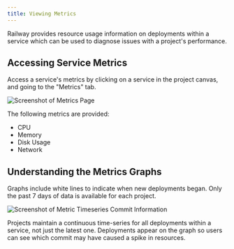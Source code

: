 ```yaml
---
title: Viewing Metrics
---
```


Railway provides resource usage information on deployments within a service which can be used to diagnose issues with a project's performance.

## Accessing Service Metrics

Access a service's metrics by clicking on a service in the project canvas, and going to the "Metrics" tab.

<Image src="https://res.cloudinary.com/railway/image/upload/v1645223702/docs/metrics_angr0b.png"
alt="Screenshot of Metrics Page"
layout="intrinsic"
width={1576} height={1100} quality={80} />

The following metrics are provided:
- CPU
- Memory
- Disk Usage
- Network

## Understanding the Metrics Graphs

Graphs include white lines to indicate when new deployments began. Only the past 7 days of data is available for each project.

<Image src="https://res.cloudinary.com/railway/image/upload/v1645223703/docs/usage-commit_fkvbqj.png"
alt="Screenshot of Metric Timeseries Commit Information"
layout="responsive"
width={904} height={726} quality={80} />

Projects maintain a continuous time-series for all deployments within a service, not just the latest one. Deployments appear on the graph so users can see which commit may have caused a spike in resources.
